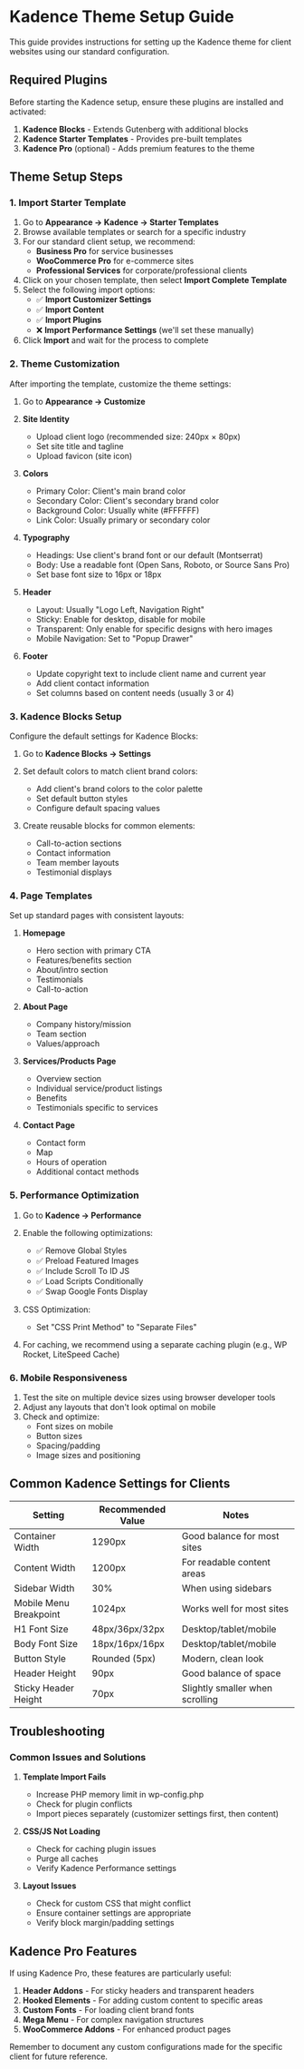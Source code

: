 # Kadence Theme Setup Guide

This guide provides instructions for setting up the Kadence theme for client websites using our standard configuration.

## Required Plugins

Before starting the Kadence setup, ensure these plugins are installed and activated:

1. **Kadence Blocks** - Extends Gutenberg with additional blocks
2. **Kadence Starter Templates** - Provides pre-built templates
3. **Kadence Pro** (optional) - Adds premium features to the theme

## Theme Setup Steps

### 1. Import Starter Template

1. Go to **Appearance → Kadence → Starter Templates**
2. Browse available templates or search for a specific industry
3. For our standard client setup, we recommend:
   - **Business Pro** for service businesses
   - **WooCommerce Pro** for e-commerce sites
   - **Professional Services** for corporate/professional clients
4. Click on your chosen template, then select **Import Complete Template**
5. Select the following import options:
   - ✅ **Import Customizer Settings**
   - ✅ **Import Content**
   - ✅ **Import Plugins**
   - ❌ **Import Performance Settings** (we'll set these manually)
6. Click **Import** and wait for the process to complete

### 2. Theme Customization

After importing the template, customize the theme settings:

1. Go to **Appearance → Customize**

2. **Site Identity**

   - Upload client logo (recommended size: 240px × 80px)
   - Set site title and tagline
   - Upload favicon (site icon)

3. **Colors**

   - Primary Color: Client's main brand color
   - Secondary Color: Client's secondary brand color
   - Background Color: Usually white (#FFFFFF)
   - Link Color: Usually primary or secondary color

4. **Typography**

   - Headings: Use client's brand font or our default (Montserrat)
   - Body: Use a readable font (Open Sans, Roboto, or Source Sans Pro)
   - Set base font size to 16px or 18px

5. **Header**

   - Layout: Usually "Logo Left, Navigation Right"
   - Sticky: Enable for desktop, disable for mobile
   - Transparent: Only enable for specific designs with hero images
   - Mobile Navigation: Set to "Popup Drawer"

6. **Footer**
   - Update copyright text to include client name and current year
   - Add client contact information
   - Set columns based on content needs (usually 3 or 4)

### 3. Kadence Blocks Setup

Configure the default settings for Kadence Blocks:

1. Go to **Kadence Blocks → Settings**

2. Set default colors to match client brand colors:

   - Add client's brand colors to the color palette
   - Set default button styles
   - Configure default spacing values

3. Create reusable blocks for common elements:
   - Call-to-action sections
   - Contact information
   - Team member layouts
   - Testimonial displays

### 4. Page Templates

Set up standard pages with consistent layouts:

1. **Homepage**

   - Hero section with primary CTA
   - Features/benefits section
   - About/intro section
   - Testimonials
   - Call-to-action

2. **About Page**

   - Company history/mission
   - Team section
   - Values/approach

3. **Services/Products Page**

   - Overview section
   - Individual service/product listings
   - Benefits
   - Testimonials specific to services

4. **Contact Page**
   - Contact form
   - Map
   - Hours of operation
   - Additional contact methods

### 5. Performance Optimization

1. Go to **Kadence → Performance**

2. Enable the following optimizations:

   - ✅ Remove Global Styles
   - ✅ Preload Featured Images
   - ✅ Include Scroll To ID JS
   - ✅ Load Scripts Conditionally
   - ✅ Swap Google Fonts Display

3. CSS Optimization:

   - Set "CSS Print Method" to "Separate Files"

4. For caching, we recommend using a separate caching plugin (e.g., WP Rocket, LiteSpeed Cache)

### 6. Mobile Responsiveness

1. Test the site on multiple device sizes using browser developer tools
2. Adjust any layouts that don't look optimal on mobile
3. Check and optimize:
   - Font sizes on mobile
   - Button sizes
   - Spacing/padding
   - Image sizes and positioning

## Common Kadence Settings for Clients

| Setting                | Recommended Value | Notes                           |
| ---------------------- | ----------------- | ------------------------------- |
| Container Width        | 1290px            | Good balance for most sites     |
| Content Width          | 1200px            | For readable content areas      |
| Sidebar Width          | 30%               | When using sidebars             |
| Mobile Menu Breakpoint | 1024px            | Works well for most sites       |
| H1 Font Size           | 48px/36px/32px    | Desktop/tablet/mobile           |
| Body Font Size         | 18px/16px/16px    | Desktop/tablet/mobile           |
| Button Style           | Rounded (5px)     | Modern, clean look              |
| Header Height          | 90px              | Good balance of space           |
| Sticky Header Height   | 70px              | Slightly smaller when scrolling |

## Troubleshooting

### Common Issues and Solutions

1. **Template Import Fails**

   - Increase PHP memory limit in wp-config.php
   - Check for plugin conflicts
   - Import pieces separately (customizer settings first, then content)

2. **CSS/JS Not Loading**

   - Check for caching plugin issues
   - Purge all caches
   - Verify Kadence Performance settings

3. **Layout Issues**
   - Check for custom CSS that might conflict
   - Ensure container settings are appropriate
   - Verify block margin/padding settings

## Kadence Pro Features

If using Kadence Pro, these features are particularly useful:

1. **Header Addons** - For sticky headers and transparent headers
2. **Hooked Elements** - For adding custom content to specific areas
3. **Custom Fonts** - For loading client brand fonts
4. **Mega Menu** - For complex navigation structures
5. **WooCommerce Addons** - For enhanced product pages

Remember to document any custom configurations made for the specific client for future reference.

